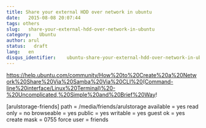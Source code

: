 ```yaml
---
title: Share your external HDD over network in ubuntu
date:   2015-08-08 20:07:44
tags: others
slug:   share-your-external-hdd-over-network-in-ubuntu
category:   Ubuntu
author: arul
status:   draft
lang:   en
disqus_identifier:    ubuntu-share-your-external-hdd-over-network-in-ubuntu
---
```


<https://help.ubuntu.com/community/How%20to%20Create%20a%20Network%20Share%20Via%20Samba%20Via%20CLI%20(Command-line%20interface/Linux%20Terminal)%20-%20Uncomplicated,%20Simple%20and%20Brief%20Way>!

\[arulstorage-friends\] path = /media/friends/arulstorage available =
yes read only = no browseable = yes public = yes writable = yes guest ok
= yes create mask = 0755 force user = friends
